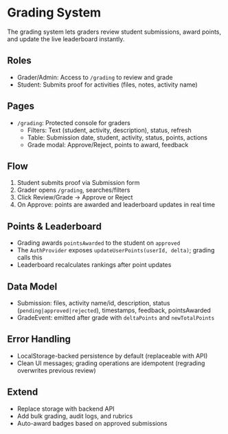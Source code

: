 # Grading System

The grading system lets graders review student submissions, award points, and update the live leaderboard instantly.

## Roles
- Grader/Admin: Access to `/grading` to review and grade
- Student: Submits proof for activities (files, notes, activity name)

## Pages
- `/grading`: Protected console for graders
  - Filters: Text (student, activity, description), status, refresh
  - Table: Submission date, student, activity, status, points, actions
  - Grade modal: Approve/Reject, points to award, feedback

## Flow
1) Student submits proof via Submission form
2) Grader opens `/grading`, searches/filters
3) Click Review/Grade → Approve or Reject
4) On Approve: points are awarded and leaderboard updates in real time

## Points & Leaderboard
- Grading awards `pointsAwarded` to the student on `approved`
- The `AuthProvider` exposes `updateUserPoints(userId, delta)`; grading calls this
- Leaderboard recalculates rankings after point updates

## Data Model
- Submission: files, activity name/id, description, status (`pending|approved|rejected`), timestamps, feedback, pointsAwarded
- GradeEvent: emitted after grade with `deltaPoints` and `newTotalPoints`

## Error Handling
- LocalStorage-backed persistence by default (replaceable with API)
- Clean UI messages; grading operations are idempotent (regrading overwrites previous review)

## Extend
- Replace storage with backend API
- Add bulk grading, audit logs, and rubrics
- Auto-award badges based on approved submissions
